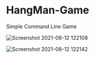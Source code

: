 # HangMan-Game

Simple Command Line Game 

![Screenshot 2021-08-12 122108](https://user-images.githubusercontent.com/61109479/129151237-6971510e-ee9c-4ce0-98ad-353adc0edd1d.jpg)

![Screenshot 2021-08-12 122142](https://user-images.githubusercontent.com/61109479/129151242-48a19850-39e7-4f95-b16f-143d5c24bfc9.jpg)
